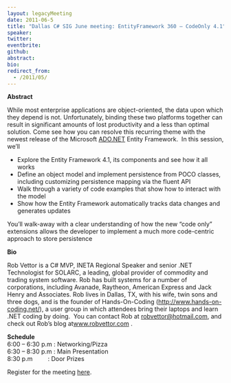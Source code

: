 ```yaml
---
layout: legacyMeeting
date: 2011-06-5
title: "Dallas C# SIG June meeting: EntityFramework 360 – CodeOnly 4.1"
speaker:
twitter:
eventbrite:
github:
abstract:
bio:
redirect_from:
  - /2011/05/
---
```


<p><!-- p.p1 {margin: 0.0px 0.0px 0.0px 0.0px; font: 13.0px Helvetica} p.p2 {margin: 0.0px 0.0px 0.0px 0.0px; font: 10.0px Arial} p.p3 {margin: 0.0px 0.0px 0.0px 0.0px; font: 13.0px Helvetica; min-height: 16.0px} li.li2 {margin: 0.0px 0.0px 0.0px 0.0px; font: 10.0px Arial} span.s1 {color: #e96a1b} span.s2 {text-decoration: underline} span.s3 {font: 10.0px 'Lucida Grande'} ul.ul1 {list-style-type: disc} --><strong>Abstract</strong></p>
<p>While most enterprise applications are object-oriented, the data upon which they depend is not. Unfortunately, binding these two platforms together can result in significant amounts of lost productivity and a less than optimal solution. Come see how you can resolve this recurring theme with the newest release of the Microsoft <a href="http://ado.net/">ADO.NET</a> Entity Framework. &nbsp;In this session, we&#8217;ll</p>
<ul>
<li>Explore the Entity Framework 4.1, its components and see how it all works</li>
<li>Define an object model and implement persistence from POCO classes, including customizing persistence mapping via the fluent API</li>
<li>Walk through a variety of code examples that show how to interact with the model</li>
<li>Show how the Entity Framework automatically tracks data changes and generates updates</li>
</ul>
<p>You&#8217;ll walk-away with a clear understanding of how the new &#8220;code only&#8221; extensions allows the developer to implement a much more code-centric approach to store persistence</p>
<p><strong>Bio</strong></p>
<p>Rob Vettor is a C# MVP, INETA Regional Speaker and senior .NET Technologist for SOLARC, a leading, global provider of commodity and trading system software. Rob has built systems for a number of corporations, including Avanade, Raytheon, American Express and Jack Henry and Associates. Rob lives in Dallas, TX, with his wife, twin sons and three dogs, and is the founder of Hands-On-Coding (<a href="http://www.hands-on-coding.net/">http://www.hands-on-coding.net/</a>), a user group in which attendees bring their laptops and learn .NET coding by doing.&nbsp; You can contact Rob at <a href="mailto:robvettor@hotmail.com">robvettor@hotmail.com</a>, and check out Rob&#8217;s blog at<a href="http://www.robvettor.com/">www.robvettor.com</a> .</p>
<p><strong>Schedule</strong><br />
6:00 &#8211; 6:30 p.m : Networking/Pizza<br />
6:30 &#8211; 8:30 p.m : Main Presentation<br />
8:30 p.m &nbsp; &nbsp; &nbsp; &nbsp; : Door Prizes</p>
<p>Register for the meeting <a href="http://www.eventbrite.com/event/1669047165">here</a>.</p>

